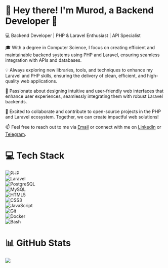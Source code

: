 # 👋 Hey there! I'm Murod, a Backend Developer 🚀

💻 Backend Developer | PHP & Laravel Enthusiast | API Specialist

🎓 With a degree in Computer Science, I focus on creating efficient and maintainable backend systems using PHP and Laravel, ensuring seamless integration with APIs and databases.

💡 Always exploring new libraries, tools, and techniques to enhance my Laravel and PHP skills, ensuring the delivery of clean, efficient, and high-quality web applications.

🎨 Passionate about designing intuitive and user-friendly web interfaces that enhance user experiences, seamlessly integrating them with robust Laravel backends.

🤝 Excited to collaborate and contribute to open-source projects in the PHP and Laravel ecosystem. Together, we can create impactful web solutions!

📫 Feel free to reach out to me via [Email](khurramovbobomurod@gmail.com) or connect with me on [LinkedIn](https://www.linkedin.com/in/murod-khurramov-3b48b82a8/) or [Telegram](https://t.me/khurramow).


# 💻 Tech Stack
![PHP](https://img.shields.io/badge/PHP-777BB4.svg?logo=php&logoColor=white&style=for-the-badge)  
![Laravel](https://img.shields.io/badge/Laravel-FF2D20.svg?logo=laravel&logoColor=white&style=for-the-badge)  
![PostgreSQL](https://img.shields.io/badge/PostgreSQL-316192.svg?logo=postgresql&logoColor=white&style=for-the-badge)  
![MySQL](https://img.shields.io/badge/MySQL-4479A1.svg?logo=mysql&logoColor=white&style=for-the-badge)  
![HTML5](https://img.shields.io/badge/HTML5-E34F26.svg?logo=html5&logoColor=white&style=for-the-badge)  
![CSS3](https://img.shields.io/badge/CSS3-1572B6.svg?logo=css3&logoColor=white&style=for-the-badge)  
![JavaScript](https://img.shields.io/badge/JavaScript-F7DF1E.svg?logo=javascript&logoColor=black&style=for-the-badge)  
![Git](https://img.shields.io/badge/Git-F05032.svg?logo=git&logoColor=white&style=for-the-badge)  
![Docker](https://img.shields.io/badge/Docker-2496ED.svg?logo=docker&logoColor=white&style=for-the-badge)  
![Bash](https://img.shields.io/badge/Bash-4EAA25.svg?logo=gnu-bash&logoColor=white&style=for-the-badge)  

# 📊 GitHub Stats
![](https://github-readme-stats.vercel.app/api?username=murod-khurramov&show_icons=true&theme=transparent) 
